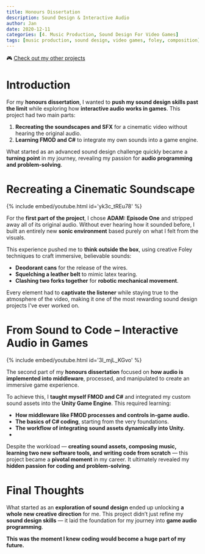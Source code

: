 ```yaml
---
title: Honours Dissertation
description: Sound Design & Interactive Audio
author: Jan
date: 2020-12-11
categories: [4. Music Production, Sound Design For Video Games]
tags: [music production, sound design, video games, foley, composition]
---
```


🎮 [Check out my other projects](https://janhuss.github.io/categories/)

# Introduction

For my **honours dissertation**, I wanted to **push my sound design skills past the limit** while 
exploring how **interactive audio works in games**. This project had two main parts:

1. **Recreating the soundscapes and SFX** for a cinematic video without hearing the original audio.
2. **Learning FMOD and C#** to integrate my own sounds into a game engine.

What started as an advanced sound design challenge quickly became a **turning point** in my journey, 
revealing my passion for **audio programming and problem-solving**.

# Recreating a Cinematic Soundscape

{% include embed/youtube.html id='yk3c_tREu78' %}

For the **first part of the project**, I chose **ADAM: Episode One** and stripped away all of its 
original audio. Without ever hearing how it sounded before, I built an entirely new 
**sonic environment** based purely on what I felt from the visuals.

This experience pushed me to **think outside the box**, using creative Foley techniques to craft 
immersive, believable sounds:

- **Deodorant cans** for the release of the wires.
- **Squelching a leather belt** to mimic latex tearing.
- **Clashing two forks together** for **robotic mechanical movement**.

Every element had to **captivate the listener** while staying true to the atmosphere of the video, 
making it one of the most rewarding sound design projects I’ve ever worked on.

# From Sound to Code – Interactive Audio in Games

{% include embed/youtube.html id='3I_mjL_KGvo' %}

The second part of my **honours dissertation** focused on **how audio is implemented into 
middleware**, processed, and manipulated to create an immersive game experience.

To achieve this, I **taught myself FMOD and C#** and integrated my custom sound assets into the 
**Unity Game Engine**. This required learning:

- **How middleware like FMOD processes and controls in-game audio.**
- **The basics of C# coding**, starting from the very foundations.
- **The workflow of integrating sound assets dynamically into Unity.**
- 
Despite the workload — **creating sound assets, composing music, learning two new software tools, 
and writing code from scratch** — this project became a **pivotal moment** in my career. It 
ultimately revealed my **hidden passion for coding and problem-solving**.

# Final Thoughts

What started as an **exploration of sound design** ended up unlocking **a whole new creative 
direction** for me. This project didn’t just refine my **sound design skills** — it laid the 
foundation for my journey into **game audio programming**.

**This was the moment I knew coding would become a huge part of my future.**
